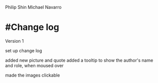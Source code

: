 Philip Shin
Michael Navarro

#Change log
==========
Version 1

set up change log

added new picture and quote
added a tooltip to show the author's name and role, when moused over

made the images clickable